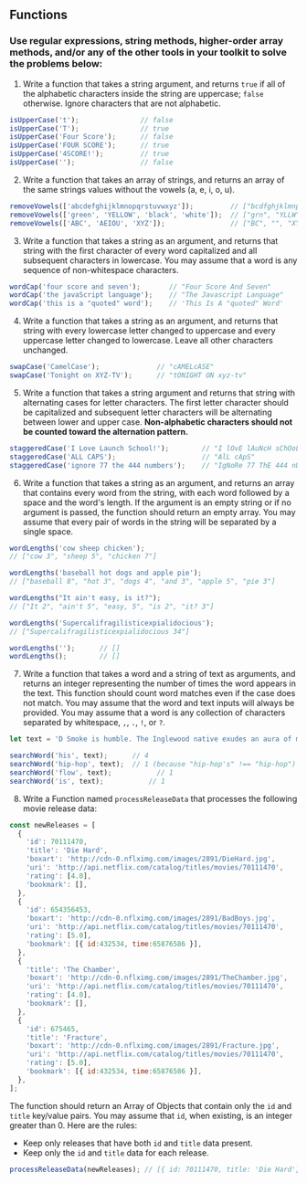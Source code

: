 ## Functions

### Use regular expressions, string methods, higher-order array methods, and/or any of the other tools in your toolkit to solve the problems below:

1. Write a function that takes a string argument, and returns `true` if all of the alphabetic characters inside the string are uppercase; `false` otherwise. Ignore characters that are not alphabetic.

```javascript
isUpperCase('t');               // false
isUpperCase('T');               // true
isUpperCase('Four Score');      // false
isUpperCase('FOUR SCORE');      // true
isUpperCase('4SCORE!');         // true
isUpperCase('');                // false
```

2. Write a function that takes an array of strings, and returns an array of the same strings values without the vowels (a, e, i, o, u).

```javascript
removeVowels(['abcdefghijklmnopqrstuvwxyz']);         // ["bcdfghjklmnpqrstvwxyz"]
removeVowels(['green', 'YELLOW', 'black', 'white']);  // ["grn", "YLLW", "blck", "wht"]
removeVowels(['ABC', 'AEIOU', 'XYZ']);                // ["BC", "", "XYZ"]
```

3. Write a function that takes a string as an argument, and returns that string with the first character of every word capitalized and all subsequent characters in lowercase. You may assume that a word is any sequence of non-whitespace characters.

```javascript
wordCap('four score and seven');       // "Four Score And Seven"
wordCap('the javaScript language');    // "The Javascript Language"
wordCap('this is a "quoted" word');    // 'This Is A "quoted" Word'
```

4. Write a function that takes a string as an argument, and returns that string with every lowercase letter changed to uppercase and every uppercase letter changed to lowercase. Leave all other characters unchanged.

```javascript
swapCase('CamelCase');              // "cAMELcASE"
swapCase('Tonight on XYZ-TV');      // "tONIGHT ON xyz-tv"
```

5. Write a function that takes a string argument and returns that string with alternating cases for letter characters. The first letter character should be capitalized and subsequent letter characters will be alternating between lower and upper case. **Non-alphabetic characters should not be counted toward the alternation pattern.**

```javascript
staggeredCase('I Love Launch School!');        // "I lOvE lAuNcH sChOoL!"
staggeredCase('ALL CAPS');                     // "AlL cApS"
staggeredCase('ignore 77 the 444 numbers');    // "IgNoRe 77 ThE 444 nUmBeRs"
```

6. Write a function that takes a string as an argument, and returns an array that contains every word from the string, with each word followed by a space and the word's length. If the argument is an empty string or if no argument is passed, the function should return an empty array. You may assume that every pair of words in the string will be separated by a single space.

```javascript
wordLengths('cow sheep chicken');
// ["cow 3", "sheep 5", "chicken 7"]

wordLengths('baseball hot dogs and apple pie');
// ["baseball 8", "hot 3", "dogs 4", "and 3", "apple 5", "pie 3"]

wordLengths("It ain't easy, is it?");
// ["It 2", "ain't 5", "easy, 5", "is 2", "it? 3"]

wordLengths('Supercalifragilisticexpialidocious');
// ["Supercalifragilisticexpialidocious 34"]

wordLengths('');      // []
wordLengths();        // []
```

7. Write a function that takes a word and a string of text as arguments, and returns an integer representing the number of times the word appears in the text. This function should count word matches even if the case does not match. You may assume that the word and text inputs will always be provided. You may assume that a word is any collection of characters separated by whitespace, `,`, `.`, `!`, or `?`.

```javascript
let text = 'D Smoke is humble. The Inglewood native exudes an aura of maturation, needed for his quick ascension into popular culture as the first winner of Rhythm + Flow, Netflix’s hip-hop reality competition centered on the discovery of hip-hop’s next star. His signature authenticity shone throughout the 10-episode series and international audiences were drawn to his charisma as he proudly rapped about his lived experiences as a young black man in Inglewood.';

searchWord('his', text);      // 4 
searchWord('hip-hop', text);  // 1 (because "hip-hop's" !== "hip-hop")
searchWord('flow', text);           // 1
searchWord('is', text);           // 1
```

8. Write a Function named `processReleaseData` that processes the following movie release data:

```javascript
const newReleases = [
  {
    'id': 70111470,
    'title': 'Die Hard',
    'boxart': 'http://cdn-0.nflximg.com/images/2891/DieHard.jpg',
    'uri': 'http://api.netflix.com/catalog/titles/movies/70111470',
    'rating': [4.0],
    'bookmark': [],
  },
  {
    'id': 654356453,
    'boxart': 'http://cdn-0.nflximg.com/images/2891/BadBoys.jpg',
    'uri': 'http://api.netflix.com/catalog/titles/movies/70111470',
    'rating': [5.0],
    'bookmark': [{ id:432534, time:65876586 }],
  },
  {
    'title': 'The Chamber',
    'boxart': 'http://cdn-0.nflximg.com/images/2891/TheChamber.jpg',
    'uri': 'http://api.netflix.com/catalog/titles/movies/70111470',
    'rating': [4.0],
    'bookmark': [],
  },
  {
    'id': 675465,
    'title': 'Fracture',
    'boxart': 'http://cdn-0.nflximg.com/images/2891/Fracture.jpg',
    'uri': 'http://api.netflix.com/catalog/titles/movies/70111470',
    'rating': [5.0],
    'bookmark': [{ id:432534, time:65876586 }],
  },
];
```
The function should return an Array of Objects that contain only the `id` and `title` key/value pairs. You may assume that `id`, when existing, is an integer greater than 0. Here are the rules:

- Keep only releases that have both `id` and `title` data present.
- Keep only the `id` and `title` data for each release.

```javascript
processReleaseData(newReleases); // [{ id: 70111470, title: 'Die Hard'}, { id: 675465, title: 'Fracture' }];
```
